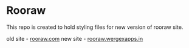 # Rooraw

This repo is created to hold styling files for new version of rooraw site.

old site - [rooraw.com](https://rooraw.com/onboard)
new site - [rooraw.wergexapps.in](https://rooraw.wergexapps.in/login)
